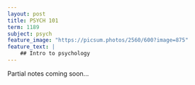 ```yaml
---
layout: post
title: PSYCH 101
term: 1189
subject: psych
feature_image: "https://picsum.photos/2560/600?image=875"
feature_text: |
    ## Intro to psychology
---
```


Partial notes coming soon...

